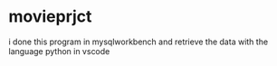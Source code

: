 # movieprjct
i done this program in mysqlworkbench and retrieve the data with the language python in vscode
